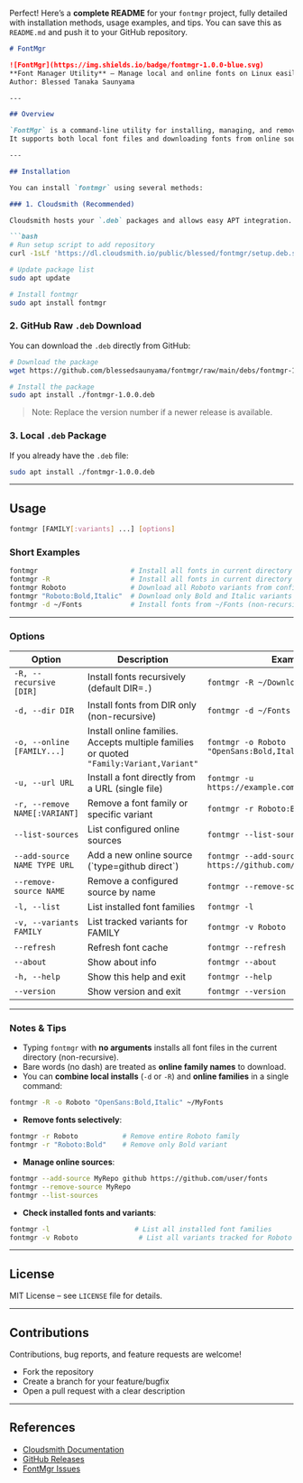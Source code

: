 Perfect! Here’s a **complete README** for your `fontmgr` project, fully detailed with installation methods, usage examples, and tips. You can save this as `README.md` and push it to your GitHub repository.

````markdown
# FontMgr

![FontMgr](https://img.shields.io/badge/fontmgr-1.0.0-blue.svg)  
**Font Manager Utility** – Manage local and online fonts on Linux easily.  
Author: Blessed Tanaka Saunyama

---

## Overview

`FontMgr` is a command-line utility for installing, managing, and removing fonts.  
It supports both local font files and downloading fonts from online sources, with optional variant selection.

---

## Installation

You can install `fontmgr` using several methods:

### 1. Cloudsmith (Recommended)

Cloudsmith hosts your `.deb` packages and allows easy APT integration.

```bash
# Run setup script to add repository
curl -1sLf 'https://dl.cloudsmith.io/public/blessed/fontmgr/setup.deb.sh' | sudo -E bash

# Update package list
sudo apt update

# Install fontmgr
sudo apt install fontmgr
````

### 2. GitHub Raw `.deb` Download

You can download the `.deb` directly from GitHub:

```bash
# Download the package
wget https://github.com/blessedsaunyama/fontmgr/raw/main/debs/fontmgr-1.0.0.deb

# Install the package
sudo apt install ./fontmgr-1.0.0.deb
```

> Note: Replace the version number if a newer release is available.

### 3. Local `.deb` Package

If you already have the `.deb` file:

```bash
sudo apt install ./fontmgr-1.0.0.deb
```

---

## Usage

```bash
fontmgr [FAMILY[:variants] ...] [options]
```

### Short Examples

```bash
fontmgr                       # Install all fonts in current directory (non-recursive)
fontmgr -R                    # Install all fonts in current directory and subfolders
fontmgr Roboto                # Download all Roboto variants from configured online sources
fontmgr "Roboto:Bold,Italic"  # Download only Bold and Italic variants of Roboto
fontmgr -d ~/Fonts            # Install fonts from ~/Fonts (non-recursive)
```

---

### Options

| Option                        | Description                                                                             | Example                                           |                                                                     |
| ----------------------------- | --------------------------------------------------------------------------------------- | ------------------------------------------------- | ------------------------------------------------------------------- |
| `-R, --recursive [DIR]`       | Install fonts recursively (default DIR=`.`)                                             | `fontmgr -R ~/Downloads/Fonts`                    |                                                                     |
| `-d, --dir DIR`               | Install fonts from DIR only (non-recursive)                                             | `fontmgr -d ~/Fonts`                              |                                                                     |
| `-o, --online [FAMILY...]`    | Install online families. Accepts multiple families or quoted `"Family:Variant,Variant"` | `fontmgr -o Roboto "OpenSans:Bold,Italic"`        |                                                                     |
| `-u, --url URL`               | Install a font directly from a URL (single file)                                        | `fontmgr -u https://example.com/fonts/MyFont.ttf` |                                                                     |
| `-r, --remove NAME[:VARIANT]` | Remove a font family or specific variant                                                | `fontmgr -r Roboto:Bold`                          |                                                                     |
| `--list-sources`              | List configured online sources                                                          | `fontmgr --list-sources`                          |                                                                     |
| `--add-source NAME TYPE URL`  | Add a new online source (\`type=github direct\`)                                                   |  `fontmgr --add-source MyFonts github https://github.com/user/fonts`                                        |
| `--remove-source NAME`        | Remove a configured source by name                                                      | `fontmgr --remove-source MyFonts`                 |                                                                     |
| `-l, --list`                  | List installed font families                                                            | `fontmgr -l`                                      |                                                                     |
| `-v, --variants FAMILY`       | List tracked variants for FAMILY                                                        | `fontmgr -v Roboto`                               |                                                                     |
| `--refresh`                   | Refresh font cache                                                                      | `fontmgr --refresh`                               |                                                                     |
| `--about`                     | Show about info                                                                         | `fontmgr --about`                                 |                                                                     |
| `-h, --help`                  | Show this help and exit                                                                 | `fontmgr --help`                                  |                                                                     |
| `--version`                   | Show version and exit                                                                   | `fontmgr --version`                               |                                                                     |

---

### Notes & Tips

* Typing `fontmgr` with **no arguments** installs all font files in the current directory (non-recursive).
* Bare words (no dash) are treated as **online family names** to download.
* You can **combine local installs** (`-d` or `-R`) and **online families** in a single command:

```bash
fontmgr -R -o Roboto "OpenSans:Bold,Italic" ~/MyFonts
```

* **Remove fonts selectively**:

```bash
fontmgr -r Roboto           # Remove entire Roboto family
fontmgr -r "Roboto:Bold"    # Remove only Bold variant
```

* **Manage online sources**:

```bash
fontmgr --add-source MyRepo github https://github.com/user/fonts
fontmgr --remove-source MyRepo
fontmgr --list-sources
```

* **Check installed fonts and variants**:

```bash
fontmgr -l                     # List all installed font families
fontmgr -v Roboto               # List all variants tracked for Roboto
```

---

## License

MIT License – see `LICENSE` file for details.

---

## Contributions

Contributions, bug reports, and feature requests are welcome!

* Fork the repository
* Create a branch for your feature/bugfix
* Open a pull request with a clear description

---

## References

* [Cloudsmith Documentation](https://cloudsmith.com/docs)
* [GitHub Releases](https://github.com/blessedsaunyama/fontmgr/releases)
* [FontMgr Issues](https://github.com/blessedsaunyama/fontmgr/issues)

```
